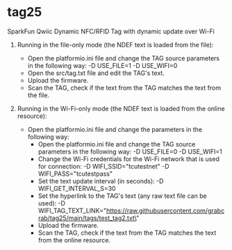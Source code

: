 # tag25
SparkFun Qwiic Dynamic NFC/RFID Tag with dynamic update over Wi-Fi

1. Running in the file-only mode (the NDEF text is loaded from the file):
    - Open the platformio.ini file and change the TAG source parameters in the following way:
        -D USE_FILE=1
        -D USE_WIFI=0
    - Open the src/tag.txt file and edit the TAG's text.
    - Upload the firmware.
    - Scan the ТАG, check if the text from the TAG matches the text from the file.

2. Running in the Wi-Fi-only mode (the NDEF text is loaded from the online resource):
    - Open the platformio.ini file and change the parameters in the following way:
        - Open the platformio.ini file and change the TAG source parameters in the following way:
            -D USE_FILE=0
            -D USE_WIFI=1
        - Change the Wi-Fi credentials for the Wi-Fi network that is used for connection:
            -D WIFI_SSID=\"tcutestnet\"
            -D WIFI_PASS=\"tcutestpass\"	
        - Set the text update interval (in seconds):
            -D WIFI_GET_INTERVAL_S=30
        - Set the hyperlink to the TAG's text (any raw text file can be used):
            -D WIFI_TAG_TEXT_LINK=\"https://raw.githubusercontent.com/grabcrab/tag25/main/tags/test_tag2.txt\"
        - Upload the firmware.
        - Scan the ТАG, check if the text from the TAG matches the text from the online resource.
        


